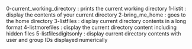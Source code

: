 0-current_working_directory : prints the current working directory
1-listit : display the contents of your current directory
2-bring_me_home : goes to the home directory
3-listfiles : display current directory contents in a long format
4-listmorefiles : display the current directory content including hidden files
5-listfilesdigitsonly : display current directory contents with user and group IDs displayed numerically